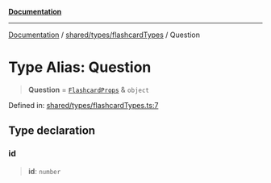 [**Documentation**](../../../../README.md)

***

[Documentation](../../../../README.md) / [shared/types/flashcardTypes](../README.md) / Question

# Type Alias: Question

> **Question** = [`FlashcardProps`](../interfaces/FlashcardProps.md) & `object`

Defined in: [shared/types/flashcardTypes.ts:7](https://github.com/Projet-Clovis/flashcard-games/blob/8c85f3457b48eef736423c9679a7c1b51f15688e/src/shared/types/flashcardTypes.ts#L7)

## Type declaration

### id

> **id**: `number`
